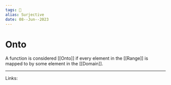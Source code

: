 ```yaml
---
tags: 🌱
alias: Surjective
date: 08--Jun--2023
---
```


# Onto

A function is considered [[Onto]] if every element in the [[Range]] is mapped to by some element in the [[Domain]]. 

---
Links: 